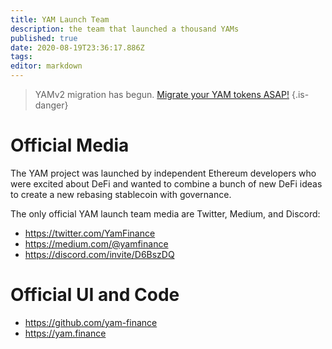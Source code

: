 ```yaml
---
title: YAM Launch Team
description: the team that launched a thousand YAMs
published: true
date: 2020-08-19T23:36:17.886Z
tags: 
editor: markdown
---
```



> YAMv2 migration has begun.  [Migrate your YAM tokens ASAP!](/migration)
{.is-danger}

# Official Media

The YAM project was launched by independent Ethereum developers who were excited about DeFi and wanted to combine a bunch of new DeFi ideas to create a new rebasing stablecoin with governance.

The only official YAM launch team media are Twitter, Medium, and Discord:

- https://twitter.com/YamFinance
- https://medium.com/@yamfinance
- https://discord.com/invite/D6BszDQ

# Official UI and Code

- https://github.com/yam-finance
- https://yam.finance
